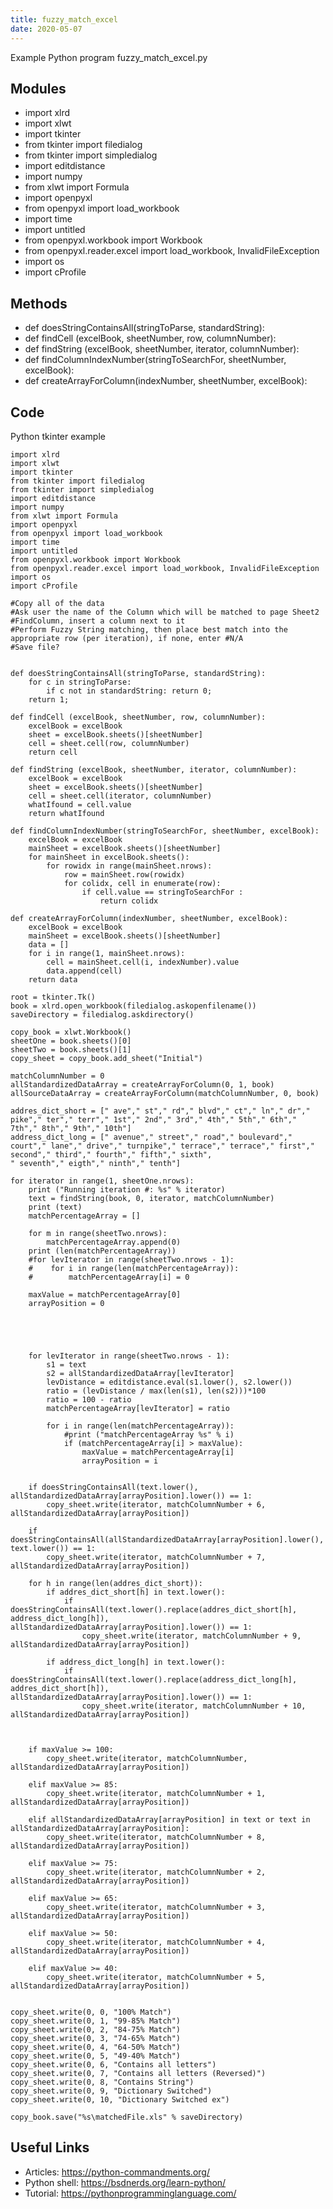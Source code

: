 ```yaml
---
title: fuzzy_match_excel
date: 2020-05-07
---
```

Example Python program fuzzy_match_excel.py

## Modules

* import xlrd
* import xlwt
* import tkinter
* from tkinter import filedialog
* from tkinter import simpledialog
* import editdistance
* import numpy
* from xlwt import Formula
* import openpyxl
* from openpyxl import load_workbook
* import time
* import untitled
* from openpyxl.workbook import Workbook
* from openpyxl.reader.excel import load_workbook, InvalidFileException
* import os
* import cProfile

## Methods

* def doesStringContainsAll(stringToParse, standardString):
* def findCell (excelBook, sheetNumber, row, columnNumber):
* def findString (excelBook, sheetNumber, iterator, columnNumber):
* def findColumnIndexNumber(stringToSearchFor, sheetNumber, excelBook):
* def createArrayForColumn(indexNumber, sheetNumber, excelBook):

## Code

Python tkinter example

    import xlrd
    import xlwt
    import tkinter
    from tkinter import filedialog
    from tkinter import simpledialog
    import editdistance
    import numpy
    from xlwt import Formula
    import openpyxl
    from openpyxl import load_workbook
    import time
    import untitled
    from openpyxl.workbook import Workbook
    from openpyxl.reader.excel import load_workbook, InvalidFileException
    import os
    import cProfile
    
    #Copy all of the data
    #Ask user the name of the Column which will be matched to page Sheet2
    #FindColumn, insert a column next to it
    #Perform Fuzzy String matching, then place best match into the appropriate row (per iteration), if none, enter #N/A
    #Save file?
    
    
    def doesStringContainsAll(stringToParse, standardString):
        for c in stringToParse:
            if c not in standardString: return 0;
        return 1;
    
    def findCell (excelBook, sheetNumber, row, columnNumber):
        excelBook = excelBook
        sheet = excelBook.sheets()[sheetNumber]
        cell = sheet.cell(row, columnNumber)
        return cell
    
    def findString (excelBook, sheetNumber, iterator, columnNumber):
        excelBook = excelBook
        sheet = excelBook.sheets()[sheetNumber]
        cell = sheet.cell(iterator, columnNumber)
        whatIfound = cell.value
        return whatIfound
    
    def findColumnIndexNumber(stringToSearchFor, sheetNumber, excelBook):
        excelBook = excelBook
        mainSheet = excelBook.sheets()[sheetNumber]
        for mainSheet in excelBook.sheets():
            for rowidx in range(mainSheet.nrows):
                row = mainSheet.row(rowidx)
                for colidx, cell in enumerate(row):
                    if cell.value == stringToSearchFor :
                        return colidx
    
    def createArrayForColumn(indexNumber, sheetNumber, excelBook):
        excelBook = excelBook
        mainSheet = excelBook.sheets()[sheetNumber]
        data = []
        for i in range(1, mainSheet.nrows):
            cell = mainSheet.cell(i, indexNumber).value
            data.append(cell)
        return data
    
    root = tkinter.Tk()
    book = xlrd.open_workbook(filedialog.askopenfilename())
    saveDirectory = filedialog.askdirectory()
    
    copy_book = xlwt.Workbook()
    sheetOne = book.sheets()[0]
    sheetTwo = book.sheets()[1]
    copy_sheet = copy_book.add_sheet("Initial")
    
    matchColumnNumber = 0
    allStandardizedDataArray = createArrayForColumn(0, 1, book)
    allSourceDataArray = createArrayForColumn(matchColumnNumber, 0, book)
    
    addres_dict_short = [" ave"," st"," rd"," blvd"," ct"," ln"," dr"," pike"," ter"," terr"," 1st"," 2nd"," 3rd"," 4th"," 5th"," 6th"," 7th"," 8th"," 9th"," 10th"]
    address_dict_long = [" avenue"," street"," road"," boulevard"," court"," lane"," drive"," turnpike"," terrace"," terrace"," first"," second"," third"," fourth"," fifth"," sixth",
    " seventh"," eigth"," ninth"," tenth"]
    
    for iterator in range(1, sheetOne.nrows):
        print ("Running iteration #: %s" % iterator)
        text = findString(book, 0, iterator, matchColumnNumber)
        print (text)
        matchPercentageArray = []
    
        for m in range(sheetTwo.nrows):
            matchPercentageArray.append(0)
        print (len(matchPercentageArray))
        #for levIterator in range(sheetTwo.nrows - 1):
        #    for i in range(len(matchPercentageArray)):
        #        matchPercentageArray[i] = 0
    
        maxValue = matchPercentageArray[0]
        arrayPosition = 0
    
    
    
    
    
        for levIterator in range(sheetTwo.nrows - 1):
            s1 = text
            s2 = allStandardizedDataArray[levIterator]
            levDistance = editdistance.eval(s1.lower(), s2.lower())
            ratio = (levDistance / max(len(s1), len(s2)))*100
            ratio = 100 - ratio
            matchPercentageArray[levIterator] = ratio
    
            for i in range(len(matchPercentageArray)):
                #print ("matchPercentageArray %s" % i)
                if (matchPercentageArray[i] > maxValue):
                    maxValue = matchPercentageArray[i]
                    arrayPosition = i
    
    
        if doesStringContainsAll(text.lower(), allStandardizedDataArray[arrayPosition].lower()) == 1:
            copy_sheet.write(iterator, matchColumnNumber + 6, allStandardizedDataArray[arrayPosition])
    
        if doesStringContainsAll(allStandardizedDataArray[arrayPosition].lower(), text.lower()) == 1:
            copy_sheet.write(iterator, matchColumnNumber + 7, allStandardizedDataArray[arrayPosition])
    
        for h in range(len(addres_dict_short)):
            if addres_dict_short[h] in text.lower():
                if doesStringContainsAll(text.lower().replace(addres_dict_short[h], address_dict_long[h]), allStandardizedDataArray[arrayPosition].lower()) == 1:
                    copy_sheet.write(iterator, matchColumnNumber + 9, allStandardizedDataArray[arrayPosition])
    
            if address_dict_long[h] in text.lower():
                if doesStringContainsAll(text.lower().replace(address_dict_long[h], addres_dict_short[h]), allStandardizedDataArray[arrayPosition].lower()) == 1:
                    copy_sheet.write(iterator, matchColumnNumber + 10, allStandardizedDataArray[arrayPosition])
    
    
    
        if maxValue >= 100:
            copy_sheet.write(iterator, matchColumnNumber, allStandardizedDataArray[arrayPosition])
    
        elif maxValue >= 85:
            copy_sheet.write(iterator, matchColumnNumber + 1, allStandardizedDataArray[arrayPosition])
    
        elif allStandardizedDataArray[arrayPosition] in text or text in allStandardizedDataArray[arrayPosition]:
            copy_sheet.write(iterator, matchColumnNumber + 8, allStandardizedDataArray[arrayPosition])
    
        elif maxValue >= 75:
            copy_sheet.write(iterator, matchColumnNumber + 2, allStandardizedDataArray[arrayPosition])
    
        elif maxValue >= 65:
            copy_sheet.write(iterator, matchColumnNumber + 3, allStandardizedDataArray[arrayPosition])
    
        elif maxValue >= 50:
            copy_sheet.write(iterator, matchColumnNumber + 4, allStandardizedDataArray[arrayPosition])
    
        elif maxValue >= 40:
            copy_sheet.write(iterator, matchColumnNumber + 5, allStandardizedDataArray[arrayPosition])
    
    
    copy_sheet.write(0, 0, "100% Match")
    copy_sheet.write(0, 1, "99-85% Match")
    copy_sheet.write(0, 2, "84-75% Match")
    copy_sheet.write(0, 3, "74-65% Match")
    copy_sheet.write(0, 4, "64-50% Match")
    copy_sheet.write(0, 5, "49-40% Match")
    copy_sheet.write(0, 6, "Contains all letters")
    copy_sheet.write(0, 7, "Contains all letters (Reversed)")
    copy_sheet.write(0, 8, "Contains String")
    copy_sheet.write(0, 9, "Dictionary Switched")
    copy_sheet.write(0, 10, "Dictionary Switched ex")
    
    copy_book.save("%s\matchedFile.xls" % saveDirectory)
    

## Useful Links

- Articles: https://python-commandments.org/
- Python shell: https://bsdnerds.org/learn-python/
- Tutorial: https://pythonprogramminglanguage.com/
